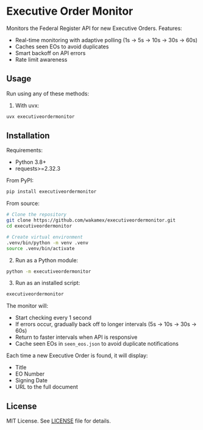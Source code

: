 # Executive Order Monitor

Monitors the Federal Register API for new Executive Orders. Features:
- Real-time monitoring with adaptive polling (1s → 5s → 10s → 30s → 60s)
- Caches seen EOs to avoid duplicates
- Smart backoff on API errors
- Rate limit awareness

## Usage

Run using any of these methods:

1. With uvx:
```bash
uvx executiveordermonitor
```

## Installation

Requirements:
- Python 3.8+
- requests>=2.32.3

From PyPI:
```bash
pip install executiveordermonitor
```

From source:
```bash
# Clone the repository
git clone https://github.com/wakamex/executiveordermonitor.git
cd executiveordermonitor

# Create virtual environment
.venv/bin/python -m venv .venv
source .venv/bin/activate
```

2. Run as a Python module:
```bash
python -m executiveordermonitor
```

3. Run as an installed script:
```bash
executiveordermonitor
```

The monitor will:
- Start checking every 1 second
- If errors occur, gradually back off to longer intervals (5s → 10s → 30s → 60s)
- Return to faster intervals when API is responsive
- Cache seen EOs in `seen_eos.json` to avoid duplicate notifications

Each time a new Executive Order is found, it will display:
- Title
- EO Number
- Signing Date
- URL to the full document

## License
MIT License. See [LICENSE](LICENSE) file for details.
